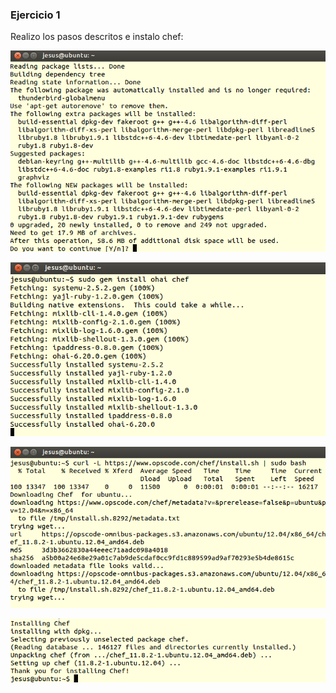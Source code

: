### Ejercicio 1

Realizo los pasos descritos e instalo chef:

![imagen223](https://github.com/jmanday/Imagenes/blob/master/imagen223.png?raw=true)

![imagen224](https://github.com/jmanday/Imagenes/blob/master/imagen224.png?raw=true)

![imagen225](https://github.com/jmanday/Imagenes/blob/master/imagen225.png?raw=true)

![imagen226](https://github.com/jmanday/Imagenes/blob/master/imagen226.png?raw=true)


